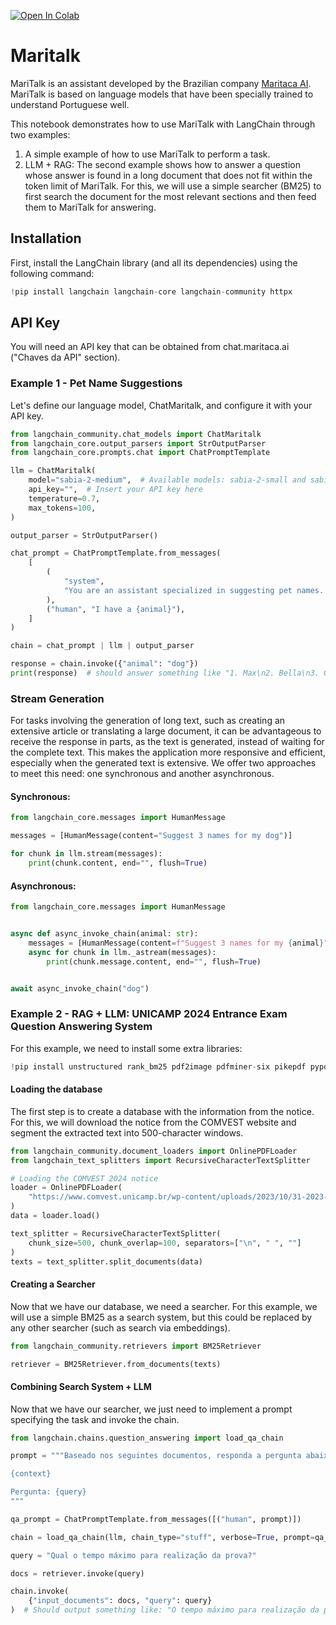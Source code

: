 <a href="https://colab.research.google.com/github/langchain-ai/langchain/blob/master/docs/docs/integrations/chat/maritalk.ipynb" target="_parent"><img src="https://colab.research.google.com/assets/colab-badge.svg" alt="Open In Colab"/></a>

# Maritalk

MariTalk is an assistant developed by the Brazilian company [Maritaca AI](https://www.maritaca.ai).
MariTalk is based on language models that have been specially trained to understand Portuguese well.

This notebook demonstrates how to use MariTalk with LangChain through two examples:

1. A simple example of how to use MariTalk to perform a task.
2. LLM + RAG: The second example shows how to answer a question whose answer is found in a long document that does not fit within the token limit of MariTalk. For this, we will use a simple searcher (BM25) to first search the document for the most relevant sections and then feed them to MariTalk for answering.

## Installation
First, install the LangChain library (and all its dependencies) using the following command:


```python
!pip install langchain langchain-core langchain-community httpx
```

## API Key
You will need an API key that can be obtained from chat.maritaca.ai ("Chaves da API" section).


### Example 1 - Pet Name Suggestions

Let's define our language model, ChatMaritalk, and configure it with your API key.


```python
from langchain_community.chat_models import ChatMaritalk
from langchain_core.output_parsers import StrOutputParser
from langchain_core.prompts.chat import ChatPromptTemplate

llm = ChatMaritalk(
    model="sabia-2-medium",  # Available models: sabia-2-small and sabia-2-medium
    api_key="",  # Insert your API key here
    temperature=0.7,
    max_tokens=100,
)

output_parser = StrOutputParser()

chat_prompt = ChatPromptTemplate.from_messages(
    [
        (
            "system",
            "You are an assistant specialized in suggesting pet names. Given the animal, you must suggest 4 names.",
        ),
        ("human", "I have a {animal}"),
    ]
)

chain = chat_prompt | llm | output_parser

response = chain.invoke({"animal": "dog"})
print(response)  # should answer something like "1. Max\n2. Bella\n3. Charlie\n4. Rocky"
```

### Stream Generation

For tasks involving the generation of long text, such as creating an extensive article or translating a large document, it can be advantageous to receive the response in parts, as the text is generated, instead of waiting for the complete text. This makes the application more responsive and efficient, especially when the generated text is extensive. We offer two approaches to meet this need: one synchronous and another asynchronous.

#### Synchronous:


```python
from langchain_core.messages import HumanMessage

messages = [HumanMessage(content="Suggest 3 names for my dog")]

for chunk in llm.stream(messages):
    print(chunk.content, end="", flush=True)
```

#### Asynchronous:


```python
from langchain_core.messages import HumanMessage


async def async_invoke_chain(animal: str):
    messages = [HumanMessage(content=f"Suggest 3 names for my {animal}")]
    async for chunk in llm._astream(messages):
        print(chunk.message.content, end="", flush=True)


await async_invoke_chain("dog")
```

### Example 2 - RAG + LLM: UNICAMP 2024 Entrance Exam Question Answering System
For this example, we need to install some extra libraries:


```python
!pip install unstructured rank_bm25 pdf2image pdfminer-six pikepdf pypdf unstructured_inference fastapi kaleido uvicorn "pillow<10.1.0" pillow_heif -q
```

#### Loading the database

The first step is to create a database with the information from the notice. For this, we will download the notice from the COMVEST website and segment the extracted text into 500-character windows.


```python
from langchain_community.document_loaders import OnlinePDFLoader
from langchain_text_splitters import RecursiveCharacterTextSplitter

# Loading the COMVEST 2024 notice
loader = OnlinePDFLoader(
    "https://www.comvest.unicamp.br/wp-content/uploads/2023/10/31-2023-Dispoe-sobre-o-Vestibular-Unicamp-2024_com-retificacao.pdf"
)
data = loader.load()

text_splitter = RecursiveCharacterTextSplitter(
    chunk_size=500, chunk_overlap=100, separators=["\n", " ", ""]
)
texts = text_splitter.split_documents(data)
```

#### Creating a Searcher
Now that we have our database, we need a searcher. For this example, we will use a simple BM25 as a search system, but this could be replaced by any other searcher (such as search via embeddings).


```python
from langchain_community.retrievers import BM25Retriever

retriever = BM25Retriever.from_documents(texts)
```

#### Combining Search System + LLM
Now that we have our searcher, we just need to implement a prompt specifying the task and invoke the chain.


```python
from langchain.chains.question_answering import load_qa_chain

prompt = """Baseado nos seguintes documentos, responda a pergunta abaixo.

{context}

Pergunta: {query}
"""

qa_prompt = ChatPromptTemplate.from_messages([("human", prompt)])

chain = load_qa_chain(llm, chain_type="stuff", verbose=True, prompt=qa_prompt)

query = "Qual o tempo máximo para realização da prova?"

docs = retriever.invoke(query)

chain.invoke(
    {"input_documents": docs, "query": query}
)  # Should output something like: "O tempo máximo para realização da prova é de 5 horas."
```
